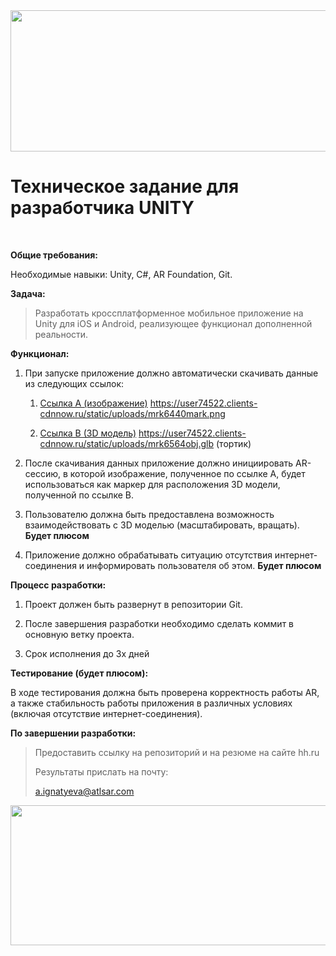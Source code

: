 <img src="media/image1.png" style="width:8.36688in;height:2.35273in" />

# Техническое задание для разработчика UNITY

 

**Общие требования:**

Необходимые навыки: Unity, C#, AR Foundation, Git.

**Задача:**

> Разработать кроссплатформенное мобильное приложение на Unity для iOS и
> Android, реализующее функционал дополненной реальности.

**Функционал:**

1.  При запуске приложение должно автоматически скачивать данные из
    следующих ссылок:

    1.  [Ссылка A
        (изображение)](https://user74522.clients-cdnnow.ru/static/uploads/mrk6440mark.png)
        https://user74522.clients-cdnnow.ru/static/uploads/mrk6440mark.png

    2.  [Ссылка B (3D
        модель)](https://user74522.clients-cdnnow.ru/static/uploads/mrk6564obj.glb)
        https://user74522.clients-cdnnow.ru/static/uploads/mrk6564obj.glb
        (тортик)

2.  После скачивания данных приложение должно инициировать AR-сессию, в
    которой изображение, полученное по ссылке A, будет использоваться
    как маркер для расположения 3D модели, полученной по ссылке B.

3.  Пользователю должна быть предоставлена возможность взаимодействовать
    с 3D моделью (масштабировать, вращать). **Будет плюсом**

4.  Приложение должно обрабатывать ситуацию отсутствия
    интернет-соединения и информировать пользователя об этом. **Будет
    плюсом**

**Процесс разработки:**

1.  Проект должен быть развернут в репозитории Git.

2.  После завершения разработки необходимо сделать коммит в основную
    ветку проекта.

3.  Срок исполнения до 3х дней

**Тестирование (будет плюсом):**

В ходе тестирования должна быть проверена корректность работы AR, а
также стабильность работы приложения в различных условиях (включая
отсутствие интернет-соединения).

**По завершении разработки:**

> Предоставить ссылку на репозиторий и на резюме на сайте hh.ru
>
> Результаты прислать на почту:
>
> a.ignatyeva@atlsar.com

<img src="media/image2.png" style="width:8.29792in;height:2.33333in" />
